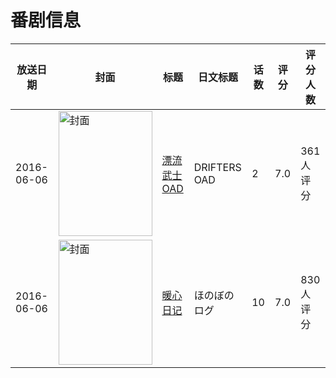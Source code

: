 # 番剧信息

|放送日期|封面|标题|日文标题|话数|评分|评分人数|
|---|---|---|---|---|---|---|
|2016-06-06|<img src="//lain.bgm.tv/pic/cover/c/e9/33/175531_3B6O2.jpg" alt="封面" style="width:150px;height:200px;object-fit:cover;">|[漂流武士 OAD](https://bangumi.tv/subject/175531)|DRIFTERS OAD|2|7.0|361人评分|
|2016-06-06|<img src="//lain.bgm.tv/pic/cover/c/f1/b5/180670_m2Fo2.jpg" alt="封面" style="width:150px;height:200px;object-fit:cover;">|[暖心日记](https://bangumi.tv/subject/180670)|ほのぼのログ|10|7.0|830人评分|
